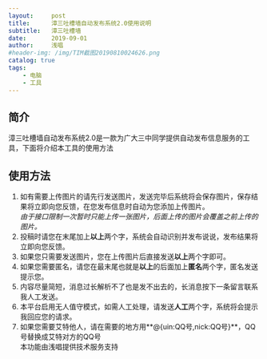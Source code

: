 ```yaml
---
layout:     post
title:      漳三吐槽墙自动发布系统2.0使用说明
subtitle:   漳三吐槽墙
date:       2019-09-01
author:     浅唱
#header-img: /img/TIM截图20190810024626.png
catalog: true
tags:
    - 电脑
    - 工具
---
```


## 简介
漳三吐槽墙自动发布系统2.0是一款为广大三中同学提供自动发布信息服务的工具，下面将介绍本工具的使用方法

## 使用方法
1. 如有需要上传图片的请先行发送图片，发送完毕后系统将会保存图片，保存结果将立即向您反馈，在您发布信息时自动为您添加上传图片。    
*由于接口限制一次暂时只能上传一张图片，后面上传的图片会覆盖之前上传的图片。*
2. 投稿时请您在末尾加上**以上**两个字，系统会自动识别并发布说说，发布结果将立即向您反馈。
3. 如果您只需要发送图片，您在上传图片后直接发送**以上**两个字即可。
3. 如果您需要匿名，请您在最末尾也就是**以上**的后面加上**匿名**两个字，匿名发送提示您。
4. 内容尽量简短，消息过长解析不了也是发不出去的，长消息按下一条留言联系我人工发送。
5. 本平台启用无人值守模式，如需人工处理，请发送**人工**两个字，系统将会提示我回应您的请求。    
6. 如果您需要艾特他人，请在需要的地方用**@{uin:QQ号,nick:QQ号}**，QQ号替换成艾特对方的QQ号    
本功能由浅唱提供技术服务支持


                             
